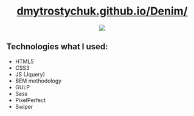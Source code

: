 <h1 align="center">
  <a href="https://dmytrostychuk.github.io/britlex/#">
    dmytrostychuk.github.io/Denim/
  </a>
</h1>
<p align="center">
  <img src="https://user-images.githubusercontent.com/72120575/165741956-065fb392-38a5-45db-8310-156e36580d48.jpg">
</p>
<h2>
  Technologies what I used:
</h2>
<ul>
  <li>HTML5</li>
  <li>CSS3</li>
  <li>JS (Jquery)</li>
  <li>BEM methodology</li>
  <li>GULP</li>  
  <li>Sass</li>  
  <li>PixelPerfect</li>
  <li>Swiper</li>
</ul>
